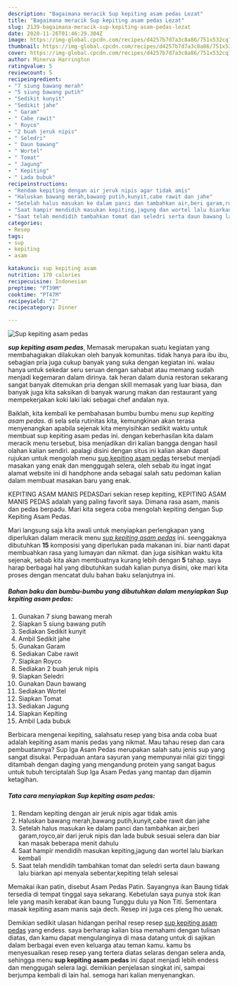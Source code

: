 ```yaml
---
description: "Bagaimana meracik Sup kepiting asam pedas Lezat"
title: "Bagaimana meracik Sup kepiting asam pedas Lezat"
slug: 2139-bagaimana-meracik-sup-kepiting-asam-pedas-lezat
date: 2020-11-26T01:46:29.304Z
image: https://img-global.cpcdn.com/recipes/d4257b7d7a3c8a86/751x532cq70/sup-kepiting-asam-pedas-foto-resep-utama.jpg
thumbnail: https://img-global.cpcdn.com/recipes/d4257b7d7a3c8a86/751x532cq70/sup-kepiting-asam-pedas-foto-resep-utama.jpg
cover: https://img-global.cpcdn.com/recipes/d4257b7d7a3c8a86/751x532cq70/sup-kepiting-asam-pedas-foto-resep-utama.jpg
author: Minerva Harrington
ratingvalue: 5
reviewcount: 5
recipeingredient:
- "7 siung bawang merah"
- "5 siung bawang putih"
- "Sedikit kunyit"
- "Sedikit jahe"
- " Garam"
- " Cabe rawit"
- " Royco"
- "2 buah jeruk nipis"
- " Seledri"
- " Daun bawang"
- " Wortel"
- " Tomat"
- " Jagung"
- " Kepiting"
- " Lada bubuk"
recipeinstructions:
- "Rendam kepiting dengan air jeruk nipis agar tidak amis"
- "Haluskan bawang merah,bawang putih,kunyit,cabe rawit dan jahe"
- "Setelah halus masukan ke dalam panci dan tambahkan air,beri garam,royco,air dari jeruk nipis dan lada bubuk sesuai selera dan biar kan masak beberapa menit dahulu"
- "Saat hampir mendidih masukan kepiting,jagung dan wortel lalu biarkan kembali"
- "Saat telah mendidih tambahkan tomat dan seledri serta daun bawang lalu biarkan api menyala sebentar,kepiting telah selesai"
categories:
- Resep
tags:
- sup
- kepiting
- asam

katakunci: sup kepiting asam 
nutrition: 170 calories
recipecuisine: Indonesian
preptime: "PT39M"
cooktime: "PT47M"
recipeyield: "2"
recipecategory: Dinner

---
```



![Sup kepiting asam pedas](https://img-global.cpcdn.com/recipes/d4257b7d7a3c8a86/751x532cq70/sup-kepiting-asam-pedas-foto-resep-utama.jpg)

<b><i>sup kepiting asam pedas</i></b>, Memasak merupakan suatu kegiatan yang membahagiakan dilakukan oleh banyak komunitas. tidak hanya para ibu ibu, sebagian pria juga cukup banyak yang suka dengan kegiatan ini. walau hanya untuk sekedar seru seruan dengan sahabat atau memang sudah menjadi kegemaran dalam dirinya. tak heran dalam dunia restoran sekarang sangat banyak ditemukan pria dengan skill memasak yang luar biasa, dan banyak juga kita saksikan di banyak warung makan dan restaurant yang mempekerjakan koki laki laki sebagai chef andalan nya.

Baiklah, kita kembali ke pembahasan bumbu bumbu menu <i>sup kepiting asam pedas</i>. di sela sela rutinitas kita, kemungkinan akan terasa menyenangkan apabila sejenak kita menyisihkan sedikit waktu untuk membuat sup kepiting asam pedas ini. dengan keberhasilan kita dalam meracik menu tersebut, bisa menjadikan diri kalian bangga dengan hasil olahan kalian sendiri. apalagi disini dengan situs ini kalian akan dapat rujukan untuk mengolah menu <u>sup kepiting asam pedas</u> tersebut menjadi masakan yang enak dan menggugah selera, oleh sebab itu ingat ingat alamat website ini di handphone anda sebagai salah satu pedoman kalian dalam membuat masakan baru yang enak.

KEPITING ASAM MANIS PEDASDari sekian resep kepiting, KEPITING ASAM MANIS PEDAS adalah yang paling favorit saya. Dimana rasa asam, manis dan pedas berpadu. Mari kita segera coba mengolah kepiting dengan Sup Kepiting Asam Pedas.


Mari langsung saja kita awali untuk menyiapkan perlengkapan yang diperlukan dalam meracik menu <u><i>sup kepiting asam pedas</i></u> ini. seenggaknya dibutuhkan <b>15</b> komposisi yang diperlukan pada makanan ini. biar nanti dapat membuahkan rasa yang lumayan dan nikmat. dan juga sisihkan waktu kita sejenak, sebab kita akan membuatnya kurang lebih dengan <b>5</b> tahap. saya harap berbagai hal yang dibutuhkan sudah kalian punya disini, oke mari kita proses dengan mencatat dulu bahan baku selanjutnya ini.

<!--inarticleads1-->

##### Bahan baku dan bumbu-bumbu yang dibutuhkan dalam menyiapkan Sup kepiting asam pedas:

1. Gunakan 7 siung bawang merah
1. Siapkan 5 siung bawang putih
1. Sediakan Sedikit kunyit
1. Ambil Sedikit jahe
1. Gunakan  Garam
1. Sediakan  Cabe rawit
1. Siapkan  Royco
1. Sediakan 2 buah jeruk nipis
1. Siapkan  Seledri
1. Gunakan  Daun bawang
1. Sediakan  Wortel
1. Siapkan  Tomat
1. Sediakan  Jagung
1. Siapkan  Kepiting
1. Ambil  Lada bubuk


Berbicara mengenai kepiting, salahsatu resep yang bisa anda coba buat adalah kepiting asam manis pedas yang nikmat. Mau tahau resep dan cara pembuatannya? Sup Iga Asam Pedas merupakan salah satu jenis sup yang sangat disukai. Perpaduan antara sayuran yang mempunyai nilai gizi tinggi ditambah dengan daging yang mengandung protein yang sangat bagus untuk tubuh terciptalah Sup Iga Asam Pedas yang mantap dan dijamin ketagihan. 

<!--inarticleads2-->

##### Tata cara menyiapkan Sup kepiting asam pedas:

1. Rendam kepiting dengan air jeruk nipis agar tidak amis
1. Haluskan bawang merah,bawang putih,kunyit,cabe rawit dan jahe
1. Setelah halus masukan ke dalam panci dan tambahkan air,beri garam,royco,air dari jeruk nipis dan lada bubuk sesuai selera dan biar kan masak beberapa menit dahulu
1. Saat hampir mendidih masukan kepiting,jagung dan wortel lalu biarkan kembali
1. Saat telah mendidih tambahkan tomat dan seledri serta daun bawang lalu biarkan api menyala sebentar,kepiting telah selesai


Memakai ikan patin, disebut Asam Pedas Patin. Sayangnya ikan Baung tidak tersedia di tempat tinggal saya sekarang. Kebetulan saya punya stok ikan lele yang masih kerabat ikan baung Tunggu dulu ya Non Titi. Sementara masak kepiting asam manis saja dech. Resep ini juga ces pleng lho uenak. 

Demikian sedikit ulasan hidangan perihal resep resep <u>sup kepiting asam pedas</u> yang endess. saya berharap kalian bisa memahami dengan tulisan diatas, dan kamu dapat mengulanginya di masa datang untuk di sajikan dalam berbagai even even keluarga atau teman kamu. kamu bs menyesuaikan resep resep yang tertera diatas selaras dengan selera anda, sehingga menu <b>sup kepiting asam pedas</b> ini dapat menjadi lebih endess dan menggugah selera lagi. demikian penjelasan singkat ini, sampai berjumpa kembali di lain hal. semoga hari kalian menyenangkan.
